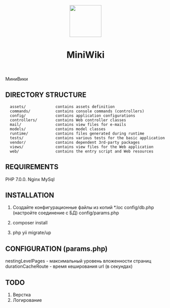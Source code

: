 <p align="center">
    <a href="https://github.com/yiisoft" target="_blank">
        <img src="https://avatars0.githubusercontent.com/u/993323" height="100px">
    </a>
    <h1 align="center">MiniWiki</h1>
    <br>
</p>

МиниВики


DIRECTORY STRUCTURE
-------------------

      assets/             contains assets definition
      commands/           contains console commands (controllers)
      config/             contains application configurations
      controllers/        contains Web controller classes
      mail/               contains view files for e-mails
      models/             contains model classes
      runtime/            contains files generated during runtime
      tests/              contains various tests for the basic application
      vendor/             contains dependent 3rd-party packages
      views/              contains view files for the Web application
      web/                contains the entry script and Web resources



REQUIREMENTS
------------

PHP 7.0.0.
Nginx 
MySql


INSTALLATION
------------
 
 1) Создайте конфигурационные файлы из копий *.loc
 config/db.php (настройте соединение с БД)
 config/params.php

2) composer install
3) php yii migrate/up


CONFIGURATION (params.php)
-------------

nestingLevelPages - максимальный уровень вложенности страниц
durationCacheRoute - время кеширования url (в секундах)

TODO
-------------

1) Верстка
2) Логирование
